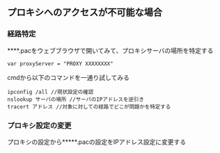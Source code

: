 ## プロキシへのアクセスが不可能な場合
### 経路特定
****.pacをウェブブラウザで開いてみて、プロキシサーバの場所を特定する
```
var proxyServer = "PROXY XXXXXXXX"
```

cmdから以下のコマンドを一通り試してみる
```
ipconfig /all //現状設定の確認
nslookup サーバの場所 //サーバのIPアドレスを逆引き
tracert アドレス //対象に対しての経路でどこが問題かを特定する
```

### プロキシ設定の変更
プロキシの設定から*****.pacの設定をIPアドレス設定に変更する
